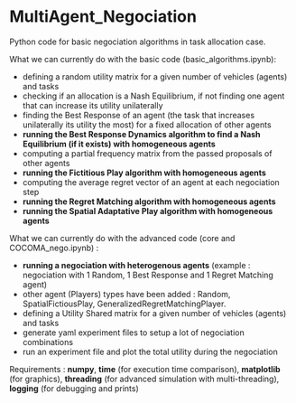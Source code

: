 # MultiAgent_Negociation
Python code for basic negociation algorithms in task allocation case.

What we can currently do with the basic code (basic_algorithms.ipynb):
 - defining a random utility matrix for a given number of vehicles (agents) and tasks 
 - checking if an allocation is a Nash Equilibrium, if not finding one agent that can increase its utility unilaterally
 - finding the Best Response of an agent (the task that increases unilaterally its utility the most) for a fixed allocation of other agents
 - **running the Best Response Dynamics algorithm to find a Nash Equilibrium (if it exists) with homogeneous agents**
 - computing a partial frequency matrix from the passed proposals of other agents
 - **running the Fictitious Play algorithm with homogeneous agents**
 - computing the average regret vector of an agent at each negociation step
 - **running the Regret Matching algorithm with homogeneous agents**
 - **running the Spatial Adaptative Play algorithm with homogeneous agents**

What we can currently do with the advanced code (core and COCOMA_nego.ipynb) :
 - **running a negociation with heterogenous agents** (example : negociation with 1 Random, 1 Best Response and 1 Regret Matching agent)
 - other agent (Players) types have been added : Random, SpatialFictiousPlay, GeneralizedRegretMatchingPlayer.
 - defining a Utility Shared matrix for a given number of vehicles (agents) and tasks 
 - generate yaml experiment files to setup a lot of negociation combinations
 - run an experiment file and plot the total utility during the negociation

Requirements : **numpy**, **time** (for execution time comparison), **matplotlib** (for graphics), **threading** (for advanced simulation with multi-threading), **logging** (for debugging and prints)
